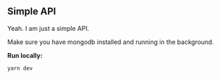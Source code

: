 ## Simple API

Yeah. I am just a simple API.

Make sure you have mongodb installed and running in the background.

**Run locally:**
```
yarn dev
```